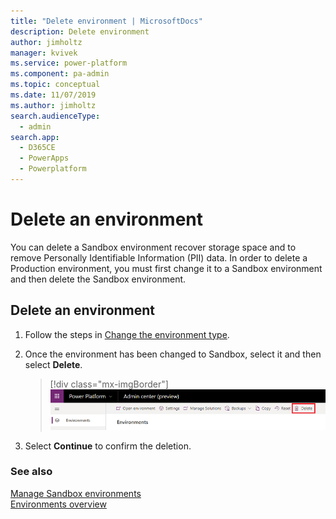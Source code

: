 ```yaml
---
title: "Delete environment | MicrosoftDocs"
description: Delete environment
author: jimholtz
manager: kvivek
ms.service: power-platform
ms.component: pa-admin
ms.topic: conceptual
ms.date: 11/07/2019
ms.author: jimholtz
search.audienceType: 
  - admin
search.app: 
  - D365CE
  - PowerApps
  - Powerplatform
---
```

# Delete an environment

You can delete a Sandbox environment recover storage space and to remove Personally Identifiable Information (PII) data. In order to delete a Production environment, you must first change it to a Sandbox environment and then delete the Sandbox environment. 


## Delete an environment

1. Follow the steps in [Change the environment type](switch-environment.md).

2. Once the environment has been changed to Sandbox, select it and then select **Delete**.

   > [!div class="mx-imgBorder"]
   > ![Delete environment](media/delete-environment.png "Delete environment")

3. Select **Continue** to confirm the deletion.

### See also
[Manage Sandbox environments](sandbox-environments.md) <br />
[Environments overview](environments-overview.md)
